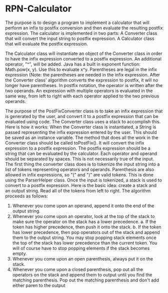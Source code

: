 # RPN-Calculator

The purpose is to design a program to implement a calculator that will perform an infix to postfix conversion
and then evaluate the resulting postfix expression.
The calculator is implemented in two parts:
A Converter class that will convert the input string to postfix expression.
A Calculator class that will evaluate the postfix expression.

The Calculator class will instantiate an object of the Converter class in order to
have the infix expression converted to a postfix expression.
An additional operator, "^", will be added. Java has a built in exponent function:
Math.pow(x, y). Use this to evaluate x^y.
Parentheses are legal in the infix expression (Note: the parentheses are needed in
the infix expression. After the Converter class' algorithm converts the expression
to postfix, it will no longer have parentheses.
In postfix notation, the operator is written after the two operands. An expression with
multiple operators is evaluated in the same way, from left to right with each operator
applied to the two previous operands.


The purpose of the PostFixConverter class is to take an infix expression that is generated
by the user, and convert it to a postfix expression that can be evaluated using code. The
Converter class uses a stack to accomplish this. Here is how it works:
When the Converter class is instantiated, a String is passed representing the infix
expression entered by the user. This should be saved as an instance
variable.
The method that does all the work in the Converter class should be called
toPostFix(). It will convert the infix expression to a postfix expression. The
postfix expression should be a string that can be evaluated by the calculator. Each
operator and operand should be separated by spaces. This is not necessarily true
of the input.
The first thing the converter class does is to tokenize the input string into a list of
tokens representing operators and operands. Parenthesis are also allowed in infix
expressions, so "(" and ")" are valid tokens. This is done using the ParserHelper class.
Once the input is tokenized, a stack is used to convert to a postfix expression.
Here is the basic idea: create a stack and
an output string. Read all of the tokens from left to right.
The algorithm proceeds as follows:
1. Whenever you come upon an operand, append it onto the end of the output
string.
2. Whenever you come upon an operator, look at the top of the stack to make
sure the operator on the stack has a lower precedence.
a. If the token has higher precedence, then push it onto the stack.
b. If the token has lower precedence, then pop operators out of the stack
and append them to the output string. You may stop popping stack
elements once the top of the stack has lower precedence than the
current token. You will of course have to stop popping elements if the
stack becomes empty.
3. Whenever you come upon an open parenthesis, always put it on the stack.
4. Whenever you come upon a closed parenthesis, pop out all the operators
on the stack and append them to output until you find the matching
parenthesis. Pop out the matching parenthesis and don't add either paren to
the output 

